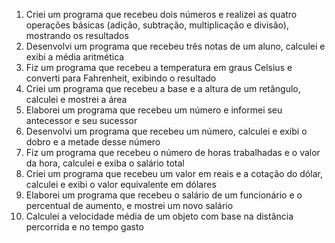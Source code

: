 1.	Criei um programa que recebeu dois números e realizei as quatro operações básicas (adição, subtração, multiplicação e divisão), mostrando os resultados
2.	Desenvolvi um programa que recebeu três notas de um aluno, calculei e exibi a média aritmética
3.	Fiz um programa que recebeu a temperatura em graus Celsius e converti para Fahrenheit, exibindo o resultado
4.	Criei um programa que recebeu a base e a altura de um retângulo, calculei e mostrei a área
5.	Elaborei um programa que recebeu um número e informei seu antecessor e seu sucessor
6.	Desenvolvi um programa que recebeu um número, calculei e exibi o dobro e a metade desse número
7.	Fiz um programa que recebeu o número de horas trabalhadas e o valor da hora, calculei e exiba o salário total
8.	Criei um programa que recebeu um valor em reais e a cotação do dólar, calculei e exibi o valor equivalente em dólares
9.	Elaborei um programa que recebeu o salário de um funcionário e o percentual de aumento, e mostrei um novo salário
10.	Calculei a velocidade média de um objeto com base na distância percorrida e no tempo gasto
